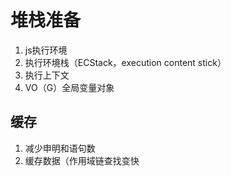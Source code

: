 # 堆栈准备

1. js执行环境
2. 执行环境栈（ECStack，execution content stick）
3. 执行上下文
4. VO（G）全局变量对象

## 缓存

1. 减少申明和语句数
2. 缓存数据（作用域链查找变快